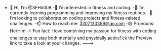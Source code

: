 - 👋 Hi, I’m @SEH5008
-👀 I’m interested in fitness and coding.
-🌱 I’m currently learning programming and improving my fitness routines.
-💞️ I’m looking to collaborate on coding projects and fitness-related challenges.
-📫 How to reach me: 3307133389@qq.com
-😄 Pronouns: He/Him
-⚡ Fun fact: I love combining my passion for fitness with coding challenges to stay both mentally and physically active!
ck the Preview link to take a look at your changes.
--->
